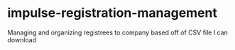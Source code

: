 # impulse-registration-management
 Managing and organizing registrees to company based off of CSV file I can download

